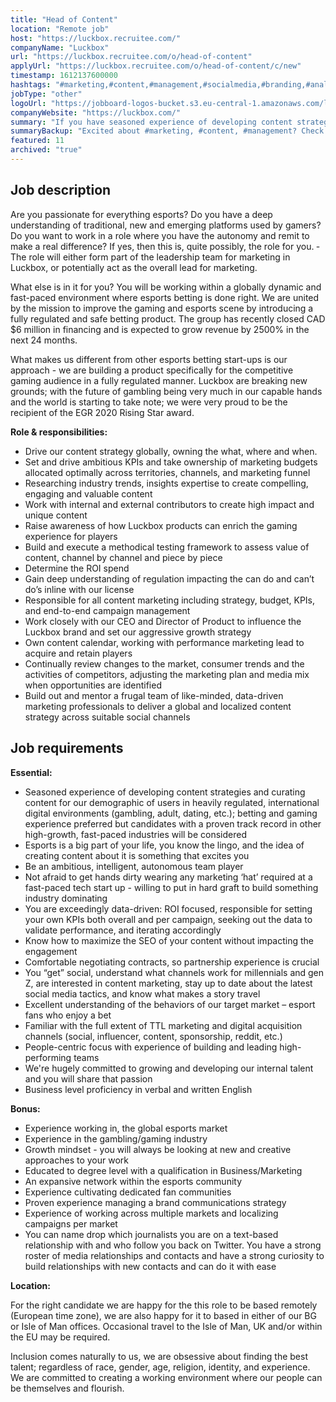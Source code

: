 ```yaml
---
title: "Head of Content"
location: "Remote job"
host: "https://luckbox.recruitee.com/"
companyName: "Luckbox"
url: "https://luckbox.recruitee.com/o/head-of-content"
applyUrl: "https://luckbox.recruitee.com/o/head-of-content/c/new"
timestamp: 1612137600000
hashtags: "#marketing,#content,#management,#socialmedia,#branding,#analytics,#cad,#office,#finance,#optimization"
jobType: "other"
logoUrl: "https://jobboard-logos-bucket.s3.eu-central-1.amazonaws.com/luckbox"
companyWebsite: "https://luckbox.com/"
summary: "If you have seasoned experience of developing content strategies and curating content for our demographic of users in heavily regulated, international digital environments, consider applying to Luckbox's job post for a new Head of Content."
summaryBackup: "Excited about #marketing, #content, #management? Check out this job post!"
featured: 11
archived: "true"
---
```


## Job description

Are you passionate for everything esports? Do you have a deep understanding of traditional, new and emerging platforms used by gamers? Do you want to work in a role where you have the autonomy and remit to make a real difference? If yes, then this is, quite possibly, the role for you. ­The role will either form part of the leadership team for marketing in Luckbox, or potentially act as the overall lead for marketing.

What else is in it for you? You will be working within a globally dynamic and fast-paced environment where esports betting is done right. We are united by the mission to improve the gaming and esports scene by introducing a fully regulated and safe betting product. The group has recently closed CAD $6 million in financing and is expected to grow revenue by 2500% in the next 24 months.

What makes us different from other esports betting start-ups is our approach - we are building a product specifically for the competitive gaming audience in a fully regulated manner. Luckbox are breaking new grounds; with the future of gambling being very much in our capable hands and the world is starting to take note; we were very proud to be the recipient of the EGR 2020 Rising Star award.

**Role & responsibilities:**

*   Drive our content strategy globally, owning the what, where and when.
*   Set and drive ambitious KPIs and take ownership of marketing budgets allocated optimally across territories, channels, and marketing funnel
*   Researching industry trends, insights expertise to create compelling, engaging and valuable content
*   Work with internal and external contributors to create high impact and unique content
*   Raise awareness of how Luckbox products can enrich the gaming experience for players
*   Build and execute a methodical testing framework to assess value of content, channel by channel and piece by piece
*   Determine the ROI spend
*   Gain deep understanding of regulation impacting the can do and can’t do’s inline with our license
*   Responsible for all content marketing including strategy, budget, KPIs, and end-to-end campaign management
*   Work closely with our CEO and Director of Product to influence the Luckbox brand and set our aggressive growth strategy
*   Own content calendar, working with performance marketing lead to acquire and retain players
*   Continually review changes to the market, consumer trends and the activities of competitors, adjusting the marketing plan and media mix when opportunities are identified
*   Build out and mentor a frugal team of like-minded, data-driven marketing professionals to deliver a global and localized content strategy across suitable social channels

## Job requirements

**Essential:**

*   Seasoned experience of developing content strategies and curating content for our demographic of users in heavily regulated, international digital environments (gambling, adult, dating, etc.); betting and gaming experience preferred but candidates with a proven track record in other high-growth, fast-paced industries will be considered
*   Esports is a big part of your life, you know the lingo, and the idea of creating content about it is something that excites you
*   Be an ambitious, intelligent, autonomous team player
*   Not afraid to get hands dirty wearing any marketing ‘hat’ required at a fast-paced tech start up - willing to put in hard graft to build something industry dominating
*   You are exceedingly data-driven: ROI focused, responsible for setting your own KPIs both overall and per campaign, seeking out the data to validate performance, and iterating accordingly
*   Know how to maximize the SEO of your content without impacting the engagement
*   Comfortable negotiating contracts, so partnership experience is crucial
*   You “get” social, understand what channels work for millennials and gen Z, are interested in content marketing, stay up to date about the latest social media tactics, and know what makes a story travel
*   Excellent understanding of the behaviors of our target market – esport fans who enjoy a bet
*   Familiar with the full extent of TTL marketing and digital acquisition channels (social, influencer, content, sponsorship, reddit, etc.)
*   People-centric focus with experience of building and leading high-performing teams
*   We're hugely committed to growing and developing our internal talent and you will share that passion
*   Business level proficiency in verbal and written English

**Bonus:**

*   Experience working in, the global esports market
*   Experience in the gambling/gaming industry
*   Growth mindset - you will always be looking at new and creative approaches to your work
*   Educated to degree level with a qualification in Business/Marketing
*   An expansive network within the esports community
*   Experience cultivating dedicated fan communities
*   Proven experience managing a brand communications strategy
*   Experience of working across multiple markets and localizing campaigns per market
*   You can name drop which journalists you are on a text-based relationship with and who follow you back on Twitter. You have a strong roster of media relationships and contacts and have a strong curiosity to build relationships with new contacts and can do it with ease

**Location:**

For the right candidate we are happy for the this role to be based remotely (European time zone), we are also happy for it to based in either of our BG or Isle of Man offices. Occasional travel to the Isle of Man, UK and/or within the EU may be required.

Inclusion comes naturally to us, we are obsessive about finding the best talent; regardless of race, gender, age, religion, identity, and experience. We are committed to creating a working environment where our people can be themselves and flourish.
